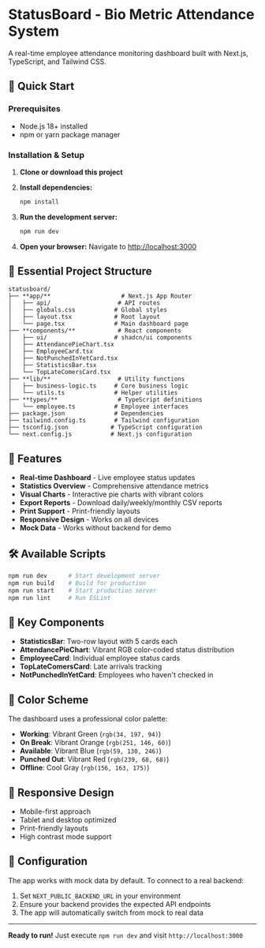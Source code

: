 # StatusBoard - Bio Metric Attendance System

A real-time employee attendance monitoring dashboard built with Next.js, TypeScript, and Tailwind CSS.

## 🚀 Quick Start

### Prerequisites
- Node.js 18+ installed
- npm or yarn package manager

### Installation & Setup

1. **Clone or download this project**
2. **Install dependencies:**
   ```bash
   npm install
   ```

3. **Run the development server:**
   ```bash
   npm run dev
   ```

4. **Open your browser:**
   Navigate to [http://localhost:3000](http://localhost:3000)

## 📁 **Essential Project Structure**

```
statusboard/
├── **app/**                    # Next.js App Router
│   ├── api/                   # API routes
│   ├── globals.css           # Global styles
│   ├── layout.tsx            # Root layout
│   └── page.tsx              # Main dashboard page
├── **components/**            # React components
│   ├── ui/                   # shadcn/ui components
│   ├── AttendancePieChart.tsx
│   ├── EmployeeCard.tsx
│   ├── NotPunchedInYetCard.tsx
│   ├── StatisticsBar.tsx
│   └── TopLateComersCard.tsx
├── **lib/**                   # Utility functions
│   ├── business-logic.ts     # Core business logic
│   └── utils.ts              # Helper utilities
├── **types/**                 # TypeScript definitions
│   └── employee.ts           # Employee interfaces
├── package.json              # Dependencies
├── tailwind.config.ts        # Tailwind configuration
├── tsconfig.json            # TypeScript configuration
└── next.config.js           # Next.js configuration
```

## 🎨 Features

- **Real-time Dashboard** - Live employee status updates
- **Statistics Overview** - Comprehensive attendance metrics
- **Visual Charts** - Interactive pie charts with vibrant colors
- **Export Reports** - Download daily/weekly/monthly CSV reports
- **Print Support** - Print-friendly layouts
- **Responsive Design** - Works on all devices
- **Mock Data** - Works without backend for demo

## 🛠️ Available Scripts

```bash
npm run dev      # Start development server
npm run build    # Build for production
npm run start    # Start production server
npm run lint     # Run ESLint
```

## 🎯 Key Components

- **StatisticsBar**: Two-row layout with 5 cards each
- **AttendancePieChart**: Vibrant RGB color-coded status distribution
- **EmployeeCard**: Individual employee status cards
- **TopLateComersCard**: Late arrivals tracking
- **NotPunchedInYetCard**: Employees who haven't checked in

## 🌈 Color Scheme

The dashboard uses a professional color palette:
- **Working**: Vibrant Green (`rgb(34, 197, 94)`)
- **On Break**: Vibrant Orange (`rgb(251, 146, 60)`)
- **Available**: Vibrant Blue (`rgb(59, 130, 246)`)
- **Punched Out**: Vibrant Red (`rgb(239, 68, 68)`)
- **Offline**: Cool Gray (`rgb(156, 163, 175)`)

## 📱 Responsive Design

- Mobile-first approach
- Tablet and desktop optimized
- Print-friendly layouts
- High contrast mode support

## 🔧 Configuration

The app works with mock data by default. To connect to a real backend:

1. Set `NEXT_PUBLIC_BACKEND_URL` in your environment
2. Ensure your backend provides the expected API endpoints
3. The app will automatically switch from mock to real data

---

**Ready to run!** Just execute `npm run dev` and visit `http://localhost:3000`